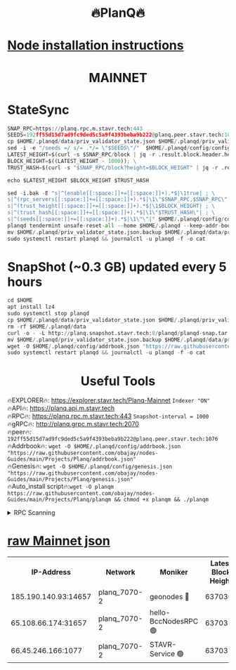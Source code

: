 <h1 align="center"> 🔥PlanQ🔥</h1>

[Node installation instructions](https://github.com/obajay/nodes-Guides/tree/main/Projects/Planq)
=
<h1 align="center"> MAINNET</h1>

# StateSync
```python
SNAP_RPC=https://planq.rpc.m.stavr.tech:443
SEEDS=192ff55d15d7ad9fc9ded5c5a9f4393beba9b222@planq.peer.stavr.tech:1076
cp $HOME/.planqd/data/priv_validator_state.json $HOME/.planqd/priv_validator_state.json.backup
sed -i -e "/seeds =/ s/= .*/= \"$SEEDS\"/"  $HOME/.planqd/config/config.toml
LATEST_HEIGHT=$(curl -s $SNAP_RPC/block | jq -r .result.block.header.height); \
BLOCK_HEIGHT=$((LATEST_HEIGHT - 1000)); \
TRUST_HASH=$(curl -s "$SNAP_RPC/block?height=$BLOCK_HEIGHT" | jq -r .result.block_id.hash)

echo $LATEST_HEIGHT $BLOCK_HEIGHT $TRUST_HASH

sed -i.bak -E "s|^(enable[[:space:]]+=[[:space:]]+).*$|\1true| ; \
s|^(rpc_servers[[:space:]]+=[[:space:]]+).*$|\1\"$SNAP_RPC,$SNAP_RPC\"| ; \
s|^(trust_height[[:space:]]+=[[:space:]]+).*$|\1$BLOCK_HEIGHT| ; \
s|^(trust_hash[[:space:]]+=[[:space:]]+).*$|\1\"$TRUST_HASH\"| ; \
s|^(seeds[[:space:]]+=[[:space:]]+).*$|\1\"\"|" $HOME/.planqd/config/config.toml
planqd tendermint unsafe-reset-all --home $HOME/.planqd --keep-addr-book
mv $HOME/.planqd/priv_validator_state.json.backup $HOME/.planqd/data/priv_validator_state.json
sudo systemctl restart planqd && journalctl -u planqd -f -o cat
```
# SnapShot (~0.3 GB) updated every 5 hours
```python
cd $HOME
apt install lz4
sudo systemctl stop planqd
cp $HOME/.planqd/data/priv_validator_state.json $HOME/.planqd/priv_validator_state.json.backup
rm -rf $HOME/.planqd/data
curl -o - -L http://planq.snapshot.stavr.tech:8/planqd/planqd-snap.tar.lz4 | lz4 -c -d - | tar -x -C $HOME/.planqd --strip-components 2
mv $HOME/.planqd/priv_validator_state.json.backup $HOME/.planqd/data/priv_validator_state.json
wget -O $HOME/.planqd/config/addrbook.json "https://raw.githubusercontent.com/obajay/nodes-Guides/main/Projects/Planq/addrbook.json"
sudo systemctl restart planqd && journalctl -u planqd -f -o cat
```

 <h1 align="center"> Useful Tools</h1>

🔥EXPLORER🔥:     https://explorer.stavr.tech/Planq-Mainnet        `Indexer "ON"` \
🔥API🔥:          https://planq.api.m.stavr.tech \
🔥RPC🔥:          https://planq.rpc.m.stavr.tech:443              `Snapshot-interval = 1000` \
🔥gRPC🔥:         http://planq.grpc.m.stavr.tech:2070 \
🔥peer🔥:         `192ff55d15d7ad9fc9ded5c5a9f4393beba9b222@planq.peer.stavr.tech:1076` \
🔥Addrbook🔥:  `wget -O $HOME/.planqd/config/addrbook.json "https://raw.githubusercontent.com/obajay/nodes-Guides/main/Projects/Planq/addrbook.json"` \
🔥Genesis🔥:  `wget -O $HOME/.planqd/config/genesis.json "https://raw.githubusercontent.com/obajay/nodes-Guides/main/Projects/Planq/genesis.json"` \
🔥Auto_install script🔥:`wget -O planqm https://raw.githubusercontent.com/obajay/nodes-Guides/main/Projects/Planq/planqm && chmod +x planqm && ./planqm`

<details>
<summary>RPC Scanning</summary>

<h2 align="center"> We scan nodes in real time every 4 hours. And we provide the final result of RPC endpoints.
We cannot influence the operation of these nodes in any way. </h2>


```python
If Voting Power is higher than 0 --> then the Node is a validator of the network and may be subject to attack and be a potential threat to the chain.
```
```python
We marked such validators with a red symbol
```

</details>

[raw Mainnet json](https://rpc-check.planqm.stavr.tech/planqm/rpc-planqm-result.json)
=



<table><tr><th>IP-Address</th><th>Network</th><th>Moniker</th><th>Latest Block Height</th><th>Earliest Block Height</th><th>Catching Up</th><th>Tx Index</th><th>Voting Power</th><th>Scan Time</th></tr><tr><td>185.190.140.93:14657</td><td>planq_7070-2</td><td>geonodes 🔴</td><td>6370306</td><td>1763655</td><td>False</td><td>on</td><td>623559</td><td>2023-12-07T08:27:31.420210074UTC</td></tr><tr><td>65.108.66.174:31657</td><td>planq_7070-2</td><td>hello-BccNodesRPC 🟢</td><td>6370313</td><td>6064001</td><td>False</td><td>on</td><td>0</td><td>2023-12-07T08:28:11.878627555UTC</td></tr><tr><td>66.45.246.166:1077</td><td>planq_7070-2</td><td>STAVR-Service 🟢</td><td>6370311</td><td>6370001</td><td>False</td><td>on</td><td>0</td><td>2023-12-07T08:28:00.658070329UTC</td></tr></table>
